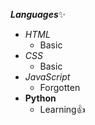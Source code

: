 ***Languages***:sparkles:
- *HTML*
  - Basic
- *CSS*
  - Basic 
- _JavaScript_
  - Forgotten
- **Python**
  - Learning:+1:
